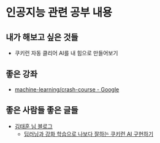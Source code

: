 # 인공지능 관련 공부 내용

## 내가 해보고 싶은 것들

- 쿠키런 자동 클리어 AI를 내 힘으로 만들어보기

## 좋은 강좌

- [machine-learning/crash-course - Google](https://developers.google.com/machine-learning/crash-course/)

## 좋은 사람들 좋은 글들

- [김태훈 님 블로그](https://carpedm20.github.io/about/)
  - [딥러닝과 강화 학습으로 나보다 잘하는 쿠키런 AI 구현하기](https://www.slideshare.net/deview/ai-67608549)
